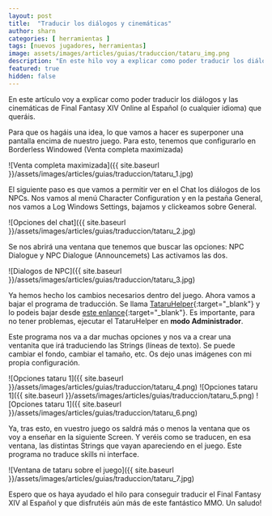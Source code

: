 ```yaml
---
layout: post
title:  "Traducir los diálogos y cinemáticas"
author: sharn
categories: [ herramientas ]
tags: [nuevos jugadores, herramientas]
image: assets/images/articles/guias/traduccion/tataru_img.png
description: "En este hilo voy a explicar como poder traducir los diálogos y las cinemáticas de Final Fantasy XIV Online al Español (o cualquier idioma) que queráis."
featured: true
hidden: false
---
```


En este artículo voy a explicar como poder traducir los diálogos y las cinemáticas de Final Fantasy XIV Online al Español (o cualquier idioma) que queráis.

Para que os hagáis una idea, lo que vamos a hacer es superponer una pantalla encima de nuestro juego. Para esto, tenemos que configurarlo en Borderless Windowed (Venta completa maximizada) 

![Venta completa maximizada]({{ site.baseurl }}/assets/images/articles/guias/traduccion/tataru_1.jpg)

El siguiente paso es que vamos a permitir ver en el Chat los diálogos de los NPCs. Nos vamos al menú Character Configuration y en la pestaña General, nos vamos a Log Windows Settings, bajamos y clickeamos sobre General. 

![Opciones del chat]({{ site.baseurl }}/assets/images/articles/guias/traduccion/tataru_2.jpg)

Se nos abrirá una ventana que tenemos que buscar las opciones: NPC Dialogue y NPC Dialogue (Announcemets) Las activamos las dos. 

![Dialogos de NPC]({{ site.baseurl }}/assets/images/articles/guias/traduccion/tataru_3.jpg)

Ya hemos hecho los cambios necesarios dentro del juego. Ahora vamos a bajar el programa de traducción. Se llama [TataruHelper](https://github.com/NightlyRevenger/TataruHelper){:target="_blank"} y lo podeis bajar desde [este enlance](https://github.com/NightlyRevenger/TataruHelper/releases/latest/download/Setup.exe){:target="_blank"}. Es importante, para no tener problemas, ejecutar el TataruHelper en **modo Administrador**.

Este programa nos va a dar muchas opciones y nos va a crear una ventanita que irá traduciendo las Strings (líneas de texto). Se puede cambiar el fondo, cambiar el tamaño, etc. Os dejo unas imágenes con mi propia configuración. 

![Opciones tataru 1]({{ site.baseurl }}/assets/images/articles/guias/traduccion/tataru_4.png)
![Opciones tataru 1]({{ site.baseurl }}/assets/images/articles/guias/traduccion/tataru_5.png)
![Opciones tataru 1]({{ site.baseurl }}/assets/images/articles/guias/traduccion/tataru_6.png)

Ya, tras esto, en vuestro juego os saldrá más o menos la ventana que os voy a enseñar en la siguiente Screen. Y veréis como se traducen, en esa ventana, las distintas Strings que vayan apareciendo en el juego. Este programa no traduce skills ni interface. 

![Ventana de tataru sobre el juego]({{ site.baseurl }}/assets/images/articles/guias/traduccion/tataru_7.jpg)

Espero que os haya ayudado el hilo para conseguir traducir el Final Fantasy XIV al Español y que disfrutéis aún más de este fantástico MMO. Un saludo! 